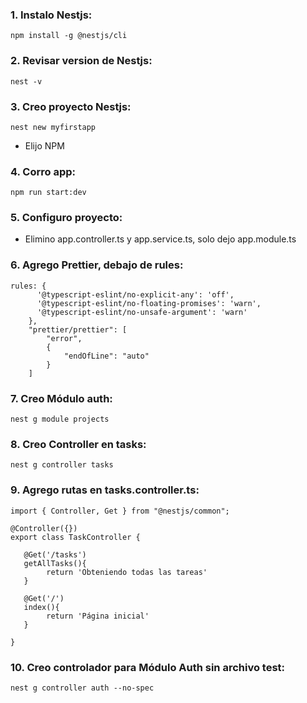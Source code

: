 ### 1. Instalo Nestjs:

```
npm install -g @nestjs/cli
```

### 2. Revisar version de Nestjs:

```
nest -v
```

### 3. Creo proyecto Nestjs:

```
nest new myfirstapp
```

* Elijo NPM

### 4. Corro app:

```
npm run start:dev
```

### 5. Configuro proyecto:

* Elimino app.controller.ts y app.service.ts, solo dejo app.module.ts

### 6. Agrego Prettier, debajo de rules:

```
rules: {
      '@typescript-eslint/no-explicit-any': 'off',
      '@typescript-eslint/no-floating-promises': 'warn',
      '@typescript-eslint/no-unsafe-argument': 'warn'
    },
    "prettier/prettier": [
        "error",
        {
            "endOfLine": "auto"
        }
    ]

```

### 7. Creo Módulo auth:

```
nest g module projects
```

### 8. Creo Controller en tasks:

```
nest g controller tasks
```

### 9. Agrego rutas en tasks.controller.ts:

```
import { Controller, Get } from "@nestjs/common";

@Controller({})
export class TaskController {

   @Get('/tasks')
   getAllTasks(){
        return 'Obteniendo todas las tareas'
   }

   @Get('/')
   index(){
        return 'Página inicial'
   }

}
```

### 10. Creo controlador para Módulo Auth sin archivo test:

```
nest g controller auth --no-spec
```










